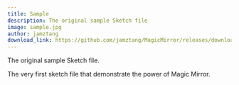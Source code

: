 ```yaml
---
title: Sample
description: The original sample Sketch file
image: sample.jpg
author: jamztang
download_link: https://github.com/jamztang/MagicMirror/releases/download/v1.0/magicmirror-sample.sketch
---
```


The original sample Sketch file.

The very first sketch file that demonstrate the power of Magic Mirror.
